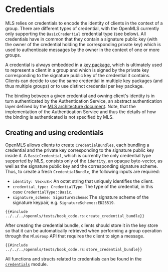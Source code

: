 # Credentials

MLS relies on credentials to encode the identity of clients in the context of a group. There are different types of credential, with the OpenMLS currently only supporting the `BasicCredential` credential type (see below). All credentials have in common that they contain a signature public key (with the owner of the credential holding the corresponding private key) which is used to authenticate messages by the owner in the context of one or more groups.

A credential is always embedded in a [key package](./create_key_package.md), which is ultimately used to represent a client in a group and which is signed by the private key corresponding to the signature public key of the credential it contains. Clients can decide to use the same credential in multiple key packages (and thus multiple groups) or to use distinct credential per key package.

The binding between a given credential and owning client's identity is in turn authenticated by the Authentication Service, an abstract authentication layer defined by the [MLS architecture document](https://github.com/mlswg/mls-architecture). Note, that the implementation of the Authentication Service and thus the details of how the binding is authenticated is not specified by MLS.

## Creating and using credentials

OpenMLS allows clients to create `CredentialBundles`, each bundling a credential and the private key corresponding to the signature public key inside it. A `BasicCredential`, which is currently the only credential type supported by MLS, consists only of the `identity`, an opaque byte-vector, as well as the signature public key and the corresponding signature scheme. Thus, to create a fresh `CredentialBundle`, the following inputs are required:

- `identity: Vec<u8>`: An octet string that uniquely identifies the client.
- `credential_type: CredentialType`: The type of the credential, in this case `CredentialType::Basic`.
- `signature_scheme: SignatureScheme`: The signature scheme of the signature keypair, e.g. `SignatureScheme::ED25519`.

```rust,no_run,noplayground
{{#include ../../../openmls/tests/book_code.rs:create_credential_bundle}}
```

After creating the credential bundle, clients should store it in the key store so that it can be automatically retrieved when performing a group operation through the `MlsGroup` API that requires the client to sign a message.

```rust,no_run,noplayground
{{#include ../../../openmls/tests/book_code.rs:store_credential_bundle}}
```

All functions and structs related to credentials can be found in the [`credentials`](https://openmls.tech/openmls/doc/openmls/credentials/index.html) module.
